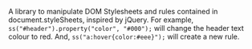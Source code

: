 A library to manipulate DOM Stylesheets and rules contained in document.styleSheets, inspired by jQuery. For example, `ss("#header").property("color", "#000");` will change the header text colour to red. And, `ss("a:hover{color:#eee}");` will create a new rule.
